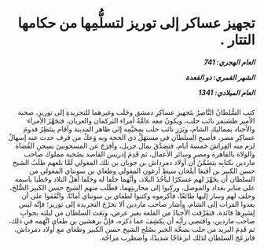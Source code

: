 <h1 dir="rtl">تجهيز عساكر إلى توريز لتسلُّمِها من حكامها التتار .</h1>

<h5 dir="rtl">العام الهجري:  741

الشهر القمري: ذو القعدة

العام الميلادي: 1341</h5>

<p dir="rtl">كتب السُّلطانُ النَّاصِرُ بتَجهيزِ عساكِرِ دمشق وحَلَب وغيرهما للتجريدةِ إلى توريز، صحبة الأمير طشتمر نائب حلب، ويكونُ معه عامَّةُ أمراء التركمان والعربان، فتجَهَّزَ الأمراء والأجناد بمماليك الشام، وبَرَز نائب حلب بمخيَّمِه إلى ظاهر المدينة وأقام ينتَظِرُ قدومَ عساكِرِ مصر، فأصبح السلطان في مستهَلِّ ذي الحجة وبه وَعكٌ من قرف حدث عنه إسهالٌ لزم منه الفِراشَ خمسةَ أيام، فتصَدَّقَ بمال جزيل، وأفرَجَ عن المسجونينَ بسِجنِ القُضاة والولاة بالقاهرة ومصر وسائر الأعمال، ثم قَدِمَ إدريس القاصد بصُحبة مملوك صاحب ماردين بكتابِه يتضَمَّنُ أن أولاد دمرداش بن جوبان بن تلك المغولي لَمَّا بلغهم طلَبُ الشيخ حسن الكبير بن أقبغا أيلخان سبط أرغون المغولي وطغاي بن سونتاي المغولي من السلطان أن يجَهِّزَ لهم عسكرًا ليأخُذَ البلاد، وأنَّهما حلفا له وحلفا أهلُ البلاد وخَطَبا باسمه على منابر بغداد والموصل، وركبوا إلى محاربتِهما، فطَلَب منهم الشيخ حسن الكبير الصُّلحَ، وحلف لهم وسار إليها طائعًا، فأكرموه وكتبوا لطغاي بن سونتاي أمانًا، واتَّفَقوا على أن يعدوا الفرات إلى الشام، وأشار صاحب ماردين ألا تخرُجَ التجريدة إلى توريز؛ فإنَّه ليس لِسَيرِها فائدة، فتفَرَّقت الأجنادُ من القلعة بغيرِ عرض، وبَعَث السلطان من ليلته بجوابِ صاحب ماردين، واقتضى رأيُه أن يكشِفَ عما ذكره، فإنَّ برهشين بن طغاي اتَّهَمه في ذلك، ثم قَدِمَ البريد من حلب بصحَّة الخبر بصُلح الشيخ حسن الكبير وطغاي مع أولاد دمرداش، فانزعَجَ السلطان لذلك انزعاجًا شديدًا، واضطرب مزاجُه.</p></br>
